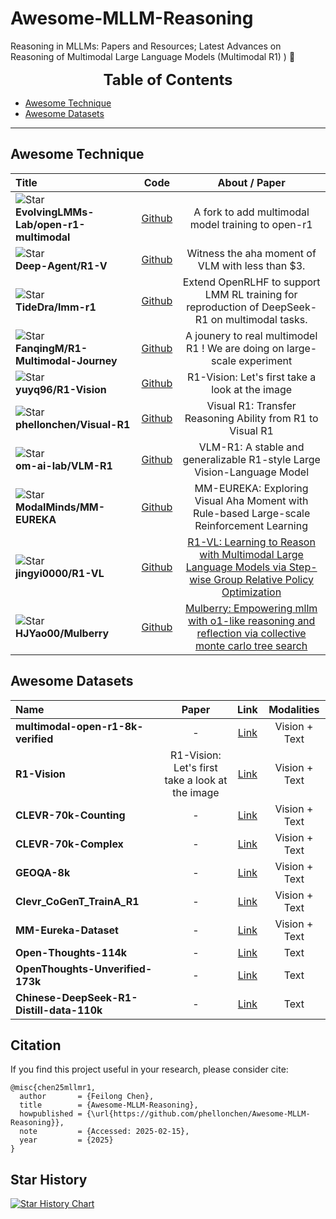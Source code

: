 # Awesome-MLLM-Reasoning
Reasoning in MLLMs: Papers and Resources; Latest Advances on Reasoning of Multimodal Large Language Models (Multimodal R1) ) 🍓

<font size=5><center><b> Table of Contents </b> </center></font>
- [Awesome Technique](#awesome-technique)
- [Awesome Datasets](#awesome-datasets)
---

## Awesome Technique
|  Title  |   Code  |   About / Paper   |
|:--------|:--------:|:--------:|
|![Star](https://img.shields.io/github/stars/EvolvingLMMs-Lab/open-r1-multimodal.svg?style=social&label=Star) <br> **EvolvingLMMs-Lab/open-r1-multimodal** <br> | [Github](https://github.com/EvolvingLMMs-Lab/open-r1-multimodal) | A fork to add multimodal model training to open-r1 |
|![Star](https://img.shields.io/github/stars/Deep-Agent/R1-V.svg?style=social&label=Star) <br> **Deep-Agent/R1-V** <br> | [Github](https://github.com/Deep-Agent/R1-V) | Witness the aha moment of VLM with less than $3. |
|![Star](https://img.shields.io/github/stars/TideDra/lmm-r1.svg?style=social&label=Star) <br> **TideDra/lmm-r1** <br> | [Github](https://github.com/TideDra/lmm-r1) | Extend OpenRLHF to support LMM RL training for reproduction of DeepSeek-R1 on multimodal tasks. |
|![Star](https://img.shields.io/github/stars/FanqingM/R1-Multimodal-Journey.svg?style=social&label=Star) <br> **FanqingM/R1-Multimodal-Journey** <br> | [Github](https://github.com/FanqingM/R1-Multimodal-Journey) | A jounery to real multimodel R1 ! We are doing on large-scale experiment |
|![Star](https://img.shields.io/github/stars/yuyq96/R1-Vision.svg?style=social&label=Star) <br> **yuyq96/R1-Vision** <br> | [Github](https://github.com/yuyq96/R1-Vision) | R1-Vision: Let's first take a look at the image |
|![Star](https://img.shields.io/github/stars/phellonchen/Visual-R1.svg?style=social&label=Star) <br> **phellonchen/Visual-R1** <br> | [Github](https://github.com/phellonchen/Visual-R1) | Visual R1: Transfer Reasoning Ability from R1 to Visual R1 |
|![Star](https://img.shields.io/github/stars/om-ai-lab/VLM-R1.svg?style=social&label=Star) <br> **om-ai-lab/VLM-R1** <br> | [Github](https://github.com/om-ai-lab/VLM-R1) | VLM-R1: A stable and generalizable R1-style Large Vision-Language Model |
|![Star](https://img.shields.io/github/stars/ModalMinds/MM-EUREKA.svg?style=social&label=Star) <br> **ModalMinds/MM-EUREKA** <br> | [Github](https://github.com/ModalMinds/MM-EUREKA) | MM-EUREKA: Exploring Visual Aha Moment with Rule-based Large-scale Reinforcement Learning |
|![Star](https://img.shields.io/github/stars/jingyi0000/R1-VL.svg?style=social&label=Star) <br> **jingyi0000/R1-VL** <br> | [Github](https://github.com/jingyi0000/R1-VL) | [R1-VL: Learning to Reason with Multimodal Large Language Models via Step-wise Group Relative Policy Optimization](https://arxiv.org/html/2503.12937v1) |
|![Star](https://img.shields.io/github/stars/HJYao00/Mulberry.svg?style=social&label=Star) <br> **HJYao00/Mulberry** <br> | [Github](https://github.com/HJYao00/Mulberry) | [Mulberry: Empowering mllm with o1-like reasoning and reflection via collective monte carlo tree search](https://arxiv.org/abs/2412.18319) |

## Awesome Datasets
| Name | Paper | Link | Modalities |
|:-----|:-----:|:----:|:----------:|
| **multimodal-open-r1-8k-verified** | - | [Link](https://huggingface.co/datasets/lmms-lab/multimodal-open-r1-8k-verified) | Vision + Text |
| **R1-Vision** | R1-Vision: Let's first take a look at the image | [Link](https://huggingface.co/collections/yuyq96/r1-vision-67a6fb7898423dca453efa83) | Vision + Text |
| **CLEVR-70k-Counting** | - | [Link](https://huggingface.co/datasets/leonardPKU/clevr_cogen_a_train) | Vision + Text |
| **CLEVR-70k-Complex** | - | [Link](https://huggingface.co/datasets/MMInstruction/Clevr_CoGenT_TrainA_70K_Complex) | Vision + Text |
| **GEOQA-8k** | - | [Link](https://huggingface.co/datasets/leonardPKU/GEOQA_R1V_Train_8K) | Vision + Text |
| **Clevr_CoGenT_TrainA_R1** | - | [Link](https://huggingface.co/datasets/MMInstruction/Clevr_CoGenT_TrainA_R1) | Vision + Text |
| **MM-Eureka-Dataset** | - | [Link](https://huggingface.co/datasets/FanqingM/MM-Eureka-Dataset) | Vision + Text |
| **Open-Thoughts-114k** | - | [Link](https://huggingface.co/datasets/leonardPKU/GEOQA_R1V_Train_8K) | Text |
| **OpenThoughts-Unverified-173k** | - | [Link](https://huggingface.co/datasets/open-thoughts/OpenThoughts-Unverified-173k) | Text |
| **Chinese-DeepSeek-R1-Distill-data-110k** | - | [Link](https://huggingface.co/datasets/Congliu/Chinese-DeepSeek-R1-Distill-data-110k) | Text |

## Citation
If you find this project useful in your research, please consider cite:
```
@misc{chen25mllmr1,
  author       = {Feilong Chen},
  title        = {Awesome-MLLM-Reasoning},
  howpublished = {\url{https://github.com/phellonchen/Awesome-MLLM-Reasoning}},
  note         = {Accessed: 2025-02-15},
  year         = {2025}
}
```

## Star History

[![Star History Chart](https://api.star-history.com/svg?repos=phellonchen/Awesome-MLLM-Reasoning&type=Timeline)](https://star-history.com/#phellonchen/Awesome-MLLM-Reasoning&Timeline)

